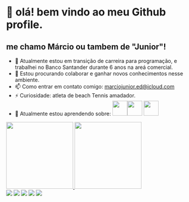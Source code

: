 # 👋 olá! bem vindo ao meu Github profile.
## me chamo Márcio ou tambem de "Junior"!

- 🔭 Atualmente estou em transição de carreira para programação, e trabalhei no Banco Santander durante 6 anos na areá comercial.
- 👯 Estou procurando colaborar e ganhar novos conhecimentos nesse ambiente.
- 📫 Como entrar em contato comigo: marciojunior.ed@icloud.com
- ⚡ Curiosidade: atleta de beach Tennis amadador.
- 🌱  Atualmente estou aprendendo sobre:
 <img loading="lazy" src="https://cdn.jsdelivr.net/gh/devicons/devicon@latest/icons/javascript/javascript-original.svg" width="40" height="40"/><img loading="lazy" src="https://cdn.jsdelivr.net/gh/devicons/devicon@latest/icons/java/java-original-wordmark.svg" width="40" height="40"/> <img loading="lazy" src="https://cdn.jsdelivr.net/gh/devicons/devicon@latest/icons/githubcodespaces/githubcodespaces-original.svg" width="40" height="40" />         
          
          
          
<div>
<a href="https://github.com/seu-usuário-aqui">
<img loading="lazy" height="180em" src="https://github-readme-stats.vercel.app/api/top-langs/?username=MarciojuniorSince91&layout=compact&langs_count=7&theme=dracula"/>
<img loading="lazy" height="180em" src="https://github-readme-stats.vercel.app/api?username=MarciojuniorSince91&show_icons=true&theme=dracula&include_all_commits=true&count_private=true"/>
</div>      
<div>
<a href="https://www.youtube.com/@MarcioJuniorBT" target="_blank"><img loading="lazy" src="https://img.shields.io/badge/YouTube-FF0000?style=for-the-badge&logo=youtube&logoColor=white" target="_blank"></a>
<a href="https://www.instagram.com/marciojuniorr1/" target="_blank"><img loading="lazy" src="https://img.shields.io/badge/-Instagram-%23E4405F?style=for-the-badge&logo=instagram&logoColor=white" target="_blank"></a>
<a href="https://www.twitch.tv/marciojunioor" target="_blank"><img loading="lazy" src="https://img.shields.io/badge/Twitch-9146FF?style=for-the-badge&logo=twitch&logoColor=white" target="_blank"></a>
<a href = "mailto:marciojunior.ed@gmail.com"><img loading="lazy" src="https://img.shields.io/badge/Gmail-D14836?style=for-the-badge&logo=gmail&logoColor=white" target="_blank"></a>
<a href="https://www.linkedin.com/in/marcio-junior-lkn" target="_blank"><img loading="lazy" src="https://img.shields.io/badge/-LinkedIn-%230077B5?style=for-the-badge&logo=linkedin&logoColor=white" target="_blank"></a>   
</div>
